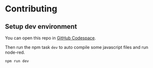 # Contributing

## Setup dev environment

You can open this repo in [GitHub Codespace](https://github.com/features/codespaces).

Then run the npm task `dev` to auto compile some javascript files and run node-red.

```bash
npm run dev
```
